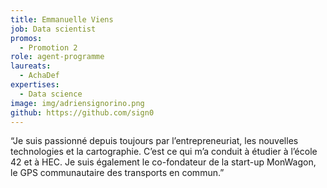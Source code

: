 ```yaml
---
title: Emmanuelle Viens
job: Data scientist
promos:
  - Promotion 2
role: agent-programme
laureats:
  - AchaDef
expertises:
  - Data science
image: img/adriensignorino.png
github: https://github.com/sign0
---
```


“Je suis passionné depuis toujours par l’entrepreneuriat, les nouvelles technologies et la cartographie. C’est ce qui m’a conduit à étudier à l’école 42 et à HEC. Je suis également le co-fondateur de la start-up MonWagon, le GPS communautaire des transports en commun.”
